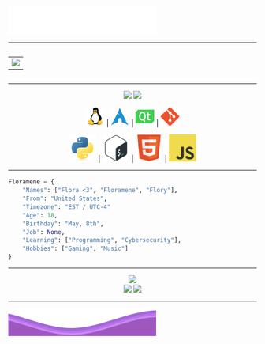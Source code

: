 ![1](./Assets/1.svg)

---

<div style="display: flex; align-items: flex-start; align: center">
  <table align="center">
    <tr>
      <td align="center">
        <img src="https://spotify-github-profile.vercel.app/api/view?uid=31nxou7vtqxdpaqbmlt3ugjqypoa&cover_image=true&theme=natemoo-re&show_offline=true&background_color=121212&interchange=true&bar_color=53b14f&bar_color_cover=true">
      </td>
    </tr>
  </table>
</div>

---

<div align="center">
  <img src="https://img.shields.io/github/followers/Floramene?style=for-the-badge&color=f164b9" />
  <img src="https://komarev.com/ghpvc/?username=Floramene&style=for-the-badge&color=f164b9" />
</div>

<p align="center"> 
  <code><img height="38" src="https://raw.githubusercontent.com/devicons/devicon/master/icons/linux/linux-original.svg"></code>&nbsp;|
  <code><img height="38" src="https://raw.githubusercontent.com/devicons/devicon/master/icons/archlinux/archlinux-original.svg"></code>&nbsp;|
  <code><img height="38" src="https://github.com/devicons/devicon/raw/master/icons/qt/qt-original.svg"></code>&nbsp;|
  <code><img height="38" src="https://raw.githubusercontent.com/devicons/devicon/master/icons/git/git-original.svg"></code>
</p>

<p align="center"> 
  <code><img height="55" src="https://raw.githubusercontent.com/devicons/devicon/master/icons/python/python-original.svg"></code>&nbsp;|
  <code><img height="55" src="https://raw.githubusercontent.com/devicons/devicon/master/icons/bash/bash-original.svg"></code>&nbsp;|
  <code><img height="55" src="https://raw.githubusercontent.com/devicons/devicon/master/icons/html5/html5-original.svg"></code>&nbsp;|
  <code><img height="55" src="https://raw.githubusercontent.com/github/explore/80688e429a7d4ef2fca1e82350fe8e3517d3494d/topics/javascript/javascript.png"></code>
</p>

---

```python
Floramene = {
    "Names": ["Flora <3", "Floramene", "Flory"],
    "From": "United States",
    "Timezone": "EST / UTC-4"
    "Age": 18,
    "Birthday": "May, 8th",
    "Job": None,
    "Learning": ["Programming", "Cybersecurity"],
    "Hobbies": ["Gaming", "Music"]
}
```

---

<div align="center">
    <img src="https://readme-stats.jonas-bernard.dev/api/top-langs/?username=Floramene&theme=omni&langs_count=10&layout=compact&count_private=true&hide_border=true&custom_title=Languages%20UwU" /><br />    
    <img src="https://readme-stats.jonas-bernard.dev/api?username=Floramene&show_icons=true&theme=omni&count_private=true&hide_border=true&custom_title=Stats%20OwO" />
    <img src="https://streak-stats.demolab.com/?user=Floramene&theme=omni&count_private=true&hide_border=true" />
</div>

---

![2](./Assets/2.svg)
